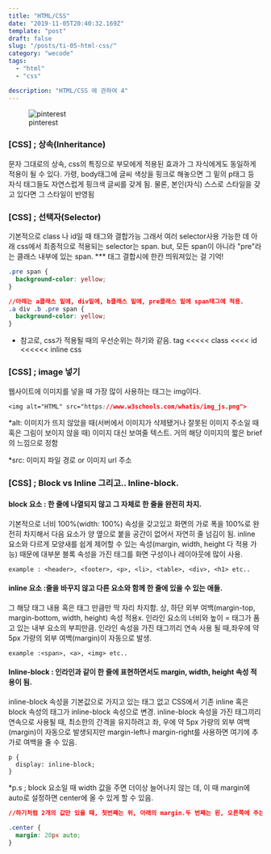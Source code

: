 ```yaml
---
title: "HTML/CSS"
date: "2019-11-05T20:40:32.169Z"
template: "post"
draft: false
slug: "/posts/ti-05-html-css/"
category: "wecode"
tags:
  - "html"
  - "css"

description: "HTML/CSS 에 관하여 4"
---
```


<figure>
<img src="/media/191206-2.jpg" alt="pinterest">
<figcaption> pinterest </figcaption>
</figure>

### [CSS] ; 상속(Inheritance)

문자 그대로의 상속,
css의 특징으로 부모에게 적용된 효과가 그 자식에게도 동일하게 적용이 될 수 있다.
가령, body태그에 글씨 색상을 핑크로 해놓으면 그 밑의 p태그 등 자식 태그들도 자연스럽게 핑크색 글씨를 갖게 됨.
물론, 본인(자식) 스스로 스타일을 갖고 있다면 그 스타일이 반영됨

### [CSS] ; 선택자(Selector)

기본적으로 class 나 id일 때 태그와 결합가능
그래서 여러 selector사용 가능한 데 아래 css에서 최종적으로 적용되는 selector는 span.
but, 모든 span이 아니라 "pre"라는 클래스 내부에 있는 span.
\*\*\* 태그 결합시에 한칸 띄워져있는 걸 기억!

```css
.pre span {
  background-color: yellow;
}
```

```css
//아래는 a클래스 밑에, div밑에, b클래스 밑에, pre클래스 밑에 span태그에 적용.
.a div .b .pre span {
  background-color: yellow;
}
```

- 참고로, css가 적용될 때의 우선순위는 하기와 같음.
  tag <<<<< class <<<< id <<<<<< inline css

### [CSS] ; image 넣기

웹사이트에 이미지를 넣을 때 가장 많이 사용하는 태그는 img이다.

```css
<img alt="HTML" src="https://www.w3schools.com/whatis/img_js.png">
```

\*alt: 이미지가 뜨지 않았을 때(서버에서 이미지가 삭제됐거나 잘못된 이미지 주소일 때 혹은 그림이 보이지 않을 때) 이미지 대신 보여줄 텍스트. 거의 해당 이미지의 짧은 brief의 느낌으로 정함

\*src: 이미지 파일 경로 or 이미지 url 주소

### [CSS] ; Block vs Inline 그리고.. Inline-block.

#### block 요소 : 한 줄에 나열되지 않고 그 자체로 한 줄을 완전히 차지.</br>

기본적으로 너비 100%(width: 100%) 속성을 갖고있고 화면의 가로 폭을 100%로 완전히 차지해서 다음 요소가 양 옆으로 붙을 공간이 없어서 자연히 줄 넘김이 됨.
inline 요소와 다르게 모양새를 쉽게 제어할 수 있는 속성(margin, width, height 다 적용 가능) 때문에 대부분 블록 속성을 가진 태그를 화면 구성이나 레이아웃에 많이 사용.

```
example : <header>, <footer>, <p>, <li>, <table>, <div>, <h1> etc..
```

#### inline 요소 :줄을 바꾸지 않고 다른 요소와 함께 한 줄에 있을 수 있는 애들.</br>

그 해당 태그 내용 혹은 태그 만큼만 딱 자리 차지함.
상, 하단 외부 여백(margin-top, margin-bottom, width, height) 속성 적용x.
인라인 요소의 너비와 높이 = 태그가 품고 있는 내부 요소의 부피만큼.
인라인 속성을 가진 태그끼리 연속 사용 될 때,좌우에 약 5px 가량의 외부 여백(margin)이 자동으로 발생.

```
example :<span>, <a>, <img> etc..
```

#### Inline-block : 인라인과 같이 한 줄에 표현하면서도 margin, width, height 속성 적용이 됨.</br>

inline-block 속성을 기본값으로 가지고 있는 태그 없고 CSS에서 기존 inline 혹은 block 속성의 태그가 inline-block 속성으로 변경.
inline-block 속성을 가진 태그끼리 연속으로 사용될 때,
최소한의 간격을 유지하려고 좌, 우에 약 5px 가량의 외부 여백(margin)이 자동으로 발생되지만 margin-left나 margin-right를 사용하면 여기에 추가로 여백을 줄 수 있음.

```
p {
  display: inline-block;
}
```

\*p.s ; block 요소일 때 width 값을 주면 더이상 늘어나지 않는 데, 이 때 margin에 auto로 설정하면 center에 올 수 있게 할 수 있음.

```css
//하기처럼 2개의 값만 있을 때, 첫번째는 위, 아래의 margin.두 번째는 왼, 오른쪽에 주는 margin이라는 뜻.

.center {
  margin: 20px auto;
}
```
